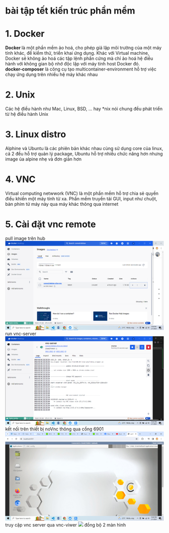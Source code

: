 # bài tập tết kiến trúc phần mềm
<h1> 1. Docker </h1> 
<b> Docker </b> là một phần mềm ảo hoá, cho phép giả lập môi trường của một máy tính khác, để kiểm thử, triển khai ứng dụng. Khác với Virtual machine, Docker sẽ không ảo hoá các tập lệnh phần cứng mà chỉ ảo hoá hệ điều hành với không gian bộ nhớ độc lập với máy tính host Docker đó. <br>
<b>docker-composer</b>  là công cụ tạo multicontainer-environment hỗ trợ việc chạy ứng dụng trên nhiều hệ máy khác nhau
<h1> 2. Unix </h1>
Các hệ điều hành như Mac, Linux, BSD, ... hay *nix nói chung đều phát triển từ hệ điều hành Unix
<h1> 3. Linux distro </h1>
Alphine và Ubuntu là các phiên bản khác nhau cùng sử dụng core của linux, cả 2 đều hỗ trợ quản lý package, Ubuntu hỗ trợ nhiều chức năng hơn nhưng image ủa alpine nhẹ và đơn giản hơn
<h1> 4. VNC</h1>
Virtual computing netwwork (VNC) là một phần mềm hỗ trợ chia sẻ quyền điều khiển một máy tính từ xa. Phần mềm truyền tải GUI, input như chuột, bàn phím từ máy này qua máy khác thông qua internet
<h1> 5. Cài đặt vnc remote</h1>
pull image trên hub <a href="https://hub.docker.com/repository/docker/consol/debian-xfce-vnc"> </a>
<img src="/img/pull.png">
run vnc-server
<img src="/img/run.png">
kết nối trên thiết bị noVnc thông qua cổng 6901
<img src="/img/novnc.png">
truy cập vnc server qua vnc-viwer
<img src="/img/connect">
đồng bộ 2 màn hình 
<img src="/img/sync.png>